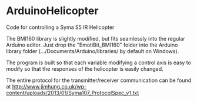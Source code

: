 # ArduinoHelicopter
Code for controlling a Syma S5 IR Helicopter

The BMI160 library is slightly modified, but fits seamlessly into the regular Arduino editor. Just drop the "EmotiBit_BMI160" folder into the Arduino library folder (.../Documents/Arduino/libraries/ by default on Windows).

The program is built so that each variable modifying a control axis is easy to modify so that the responses of the helicopter is easily changed.

The entire protocol for the transmitter/receiver communication can be found at http://www.jimhung.co.uk/wp-content/uploads/2013/01/Syma107_ProtocolSpec_v1.txt
